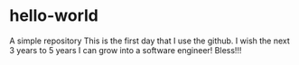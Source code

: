 # hello-world
A simple repository
This is the first day that I use the github.
I wish the next 3 years to 5 years I can grow into a software engineer!
Bless!!!

